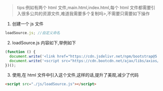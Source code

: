 > tips:例如有两个 html 文件,main.html,index.html,每个 html 文件都需要引入很多公共的资源文件,难道我需要多个复制吗>,不需要只需要如下操作

1. 创建一个 js 文件

```js
loadSource.js; //自定义命名
```

2. loadSource.js 内容如下,举例如下

```js
(function () {
  document.write('<link href="https://cdn.jsdelivr.net/npm/bootstrap@5.2.3/dist/css/bootstrap.min.css" rel="stylesheet" integrity="sha384-rbsA2VBKQhggwzxH7pPCaAqO46MgnOM80zW1RWuH61DGLwZJEdK2Kadq2F9CUG65" crossorigin="anonymous">');
  document.write('<script src="https://cdn.bootcdn.net/ajax/libs/axios/1.3.3/axios.js"></script>');
})();
```

3. 使用,在 html 文件中引入这个文件,这样的话,提升了美观,减少了代码

```html
<script src="./js/loadSource.js"></script>
```
